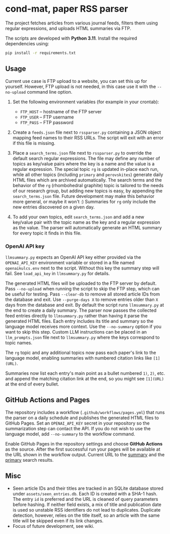 # cond-mat, paper RSS parser

The project fetches articles from various journal feeds, filters them using
regular expressions, and uploads HTML summaries via FTP.

The scripts are developed with **Python 3.11**. Install the required
dependencies using:

```bash
pip install -r requirements.txt
```

## Usage
Current use case is FTP upload to a website, you can set this up for yourself. However, FTP upload is not needed, in this case use it with the `--no-upload` command line option.

1. Set the following environment variables (for example in your crontab):
   - `FTP_HOST` – hostname of the FTP server
   - `FTP_USER` – FTP username
   - `FTP_PASS` – FTP password

2. Create a `feeds.json` file next to `rssparser.py` containing a JSON
   object mapping feed names to their RSS URLs. The script will exit with an
   error if this file is missing.
3. Place a `search_terms.json` file next to `rssparser.py` to
   override the default search regular expressions. The file may define any
  number of topics as key/value pairs where the key is a name and the value is
  a regular expression.  The special topic `rg` is updated in-place each run,
  while all other topics (including `primary` and `perovskites`) generate daily
  HTML files which are archived automatically. The search terms and the behavior of the `rg` (rhombohedral graphite) topic is tailored to the needs of our research group, but adding new topics is easy, by appending the `search_terms.json` file. Future development may make this behavior more general, or maybe it won't :) 
   Summaries for `rg` only include the new entries discovered on a given day.
4. To add your own topics, edit `search_terms.json` and add a new key/value
   pair with the topic name as the key and a regular expression as the value.
   The parser will automatically generate an HTML summary for every topic it
   finds in this file.

### OpenAI API key

`llmsummary.py` expects an OpenAI API key either provided via the `OPENAI_API_KEY` environment variable or stored in a file named `openaikulcs.env` next to the script. Without this key the summary step will fail. See `load_api_key` in `llmsummary.py` for details.

The generated HTML files will be uploaded to the FTP server by default. Pass
`--no-upload` when running the script to skip the FTP step, which can be useful
for testing.  Pass `--clear-db` to remove all stored article IDs from the database and exit.
Use `--purge-days X` to remove entries older than `X` days from the database and exit.
By default the script runs `llmsummary.py` at the end to create a daily summary.
The parser now passes the collected feed entries directly to `llmsummary.py` rather than
having it parse the generated HTML files. Each entry includes its title and summary so the
  language model receives more context. Use the `--no-summary` option if you want to skip
  this step. Custom LLM instructions can be placed in an `llm_prompts.json` file
next to `llmsummary.py` where the keys correspond to topic names.

The `rg` topic and any additional topics now pass each paper's link to the
language model, enabling summaries with numbered citation links like
`[1](URL)`.

Summaries now list each entry's main point as a bullet numbered `1)`, `2)`,
etc. and append the matching citation link at the end, so you might see
`[1](URL)` at the end of every bullet.

## GitHub Actions and Pages

The repository includes a workflow (`.github/workflows/pages.yml`) that runs the
parser on a daily schedule and publishes the generated HTML files to GitHub
Pages.  Set an `OPENAI_API_KEY` secret in your repository so the summarization
step can contact the API.  If you do not wish to use the language model, add
`--no-summary` to the workflow command.

Enable GitHub Pages in the repository settings and choose **GitHub Actions** as
the source.  After the first successful run your pages will be available at the
URL shown in the workflow output.
Current URL to the [summary](https://zrbyte.github.io/paper-firehose/summary.html) and the [primary](https://zrbyte.github.io/paper-firehose/results_primary.html) search results.

## Misc
- Seen article IDs and their titles are tracked in an SQLite database stored under `assets/seen_entries.db`.
  Each ID is created with a SHA-1 hash. The entry `id` is preferred and the URL
  is cleaned of query parameters before hashing. If neither field exists, a mix
  of title and publication date is used so unstable RSS identifiers do not lead
  to duplicates. Duplicate detection, however, relies on the title itself, so
  an article with the same title will be skipped even if its link changes.
- Focus of future development, see wiki.

